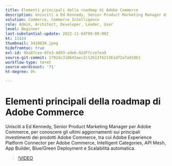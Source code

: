 ```yaml
---
title: Elementi principali della roadmap di Adobe Commerce
description: Unisciti a Ed Kennedy, Senior Product Marketing Manager di Adobe Commerce, per conoscere gli ultimi aggiornamenti sui principali investimenti in prodotti Adobe Commerce
solution: Commerce, Commerce Intelligence
role: Admin, Architect, Developer, Leader, User
level: Beginner
last-substantial-update: 2022-11-04T00:00:00Z
kt: 11424
thumbnail: 3410838.jpeg
hidefromtoc: true
exl-id: 9ba87cee-6fe3-4d93-a9e6-92dffcce7ea9
source-git-commit: 1792dc318643aec2c12613f621361d72a7a918b1
workflow-type: tm+mt
source-wordcount: '71'
ht-degree: 0%

---
```


# Elementi principali della roadmap di Adobe Commerce

Unisciti a Ed Kennedy, Senior Product Marketing Manager per Adobe Commerce, per conoscere gli ultimi aggiornamenti sui principali investimenti dei prodotti Adobe Commerce, tra cui Adobe Experience Platform Connector per Adobe Commerce, Intelligent Categories, API Mesh, App Builder, Blue/Green Deployment e Scalabilità automatica.

>[!VIDEO](https://video.tv.adobe.com/v/3410838/?quality=12&learn=on)
